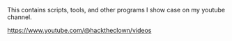 This contains scripts, tools, and other programs I show case on my youtube channel.

https://www.youtube.com/@hacktheclown/videos
